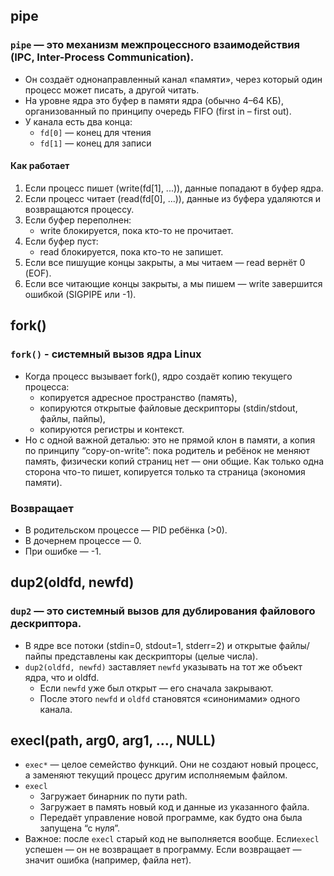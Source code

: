 ## pipe
### `pipe` — это механизм межпроцессного взаимодействия (IPC, Inter-Process Communication).

* Он создаёт однонаправленный канал «памяти», через который один процесс может писать, а другой читать.
* На уровне ядра это буфер в памяти ядра (обычно 4–64 КБ), организованный по принципу очередь FIFO (first in – first out).
* У канала есть два конца:
    - `fd[0]` — конец для чтения
    - `fd[1]` — конец для записи

#### Как работает
1.	Если процесс пишет (write(fd[1], ...)), данные попадают в буфер ядра.
2.	Если процесс читает (read(fd[0], ...)), данные из буфера удаляются и возвращаются процессу.
3.	Если буфер переполнен:
    - write блокируется, пока кто-то не прочитает.
4.	Если буфер пуст:
    -	read блокируется, пока кто-то не запишет.
5.	Если все пишущие концы закрыты, а мы читаем — read вернёт 0 (EOF).
6.	Если все читающие концы закрыты, а мы пишем — write завершится ошибкой (SIGPIPE или -1).

## fork()

### `fork()` - системный вызов ядра Linux
* Когда процесс вызывает fork(), ядро создаёт копию текущего процесса:
    +	копируется адресное пространство (память),
    +	копируются открытые файловые дескрипторы (stdin/stdout, файлы, пайпы),
    +	копируются регистры и контекст.
* Но с одной важной деталью: это не прямой клон в памяти, а копия по принципу “copy-on-write”: пока родитель и ребёнок не меняют память, физически копий страниц нет — они общие. Как только одна сторона что-то пишет, копируется только та страница (экономия памяти).

### Возвращает 
- В родительском процессе — PID ребёнка (>0).
- В дочернем процессе — 0.
- При ошибке — -1.

## dup2(oldfd, newfd)

### `dup2` — это системный вызов для дублирования файлового дескриптора.

* В ядре все потоки (stdin=0, stdout=1, stderr=2) и открытые файлы/пайпы представлены как дескрипторы (целые числа).
* `dup2(oldfd, newfd)` заставляет `newfd` указывать на тот же объект ядра, что и oldfd.
    - Если `newfd` уже был открыт — его сначала закрывают.
    - После этого `newfd` и `oldfd` становятся «синонимами» одного канала.


## execl(path, arg0, arg1, ..., NULL)

* `exec*` — целое семейство функций. Они не создают новый процесс, а заменяют текущий процесс другим исполняемым файлом.
* `execl`
    - Загружает бинарник по пути path.
    - Загружает в память новый код и данные из указанного файла.
    - Передаёт управление новой программе, как будто она была запущена “с нуля”.
* Важное: после `execl` старый код не выполняется вообще. Если`execl` успешен — он не возвращает в программу. Если возвращает — значит ошибка (например, файла нет).